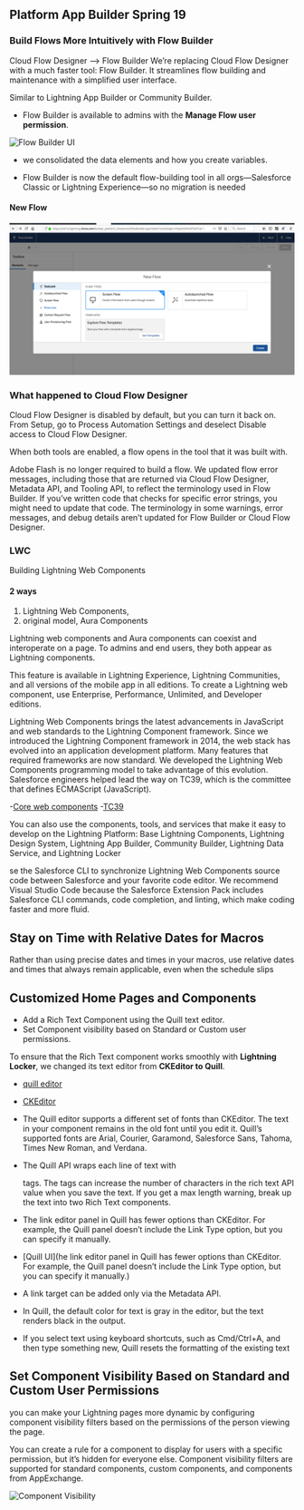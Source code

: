 ## Platform App Builder Spring 19


### Build Flows More Intuitively with Flow Builder

 Cloud Flow Designer  --> Flow Builder 
We’re replacing Cloud Flow Designer with a much faster tool: Flow Builder. It streamlines flow building and maintenance with a simplified user interface.


Similar to Lightning App Builder or Community Builder.

- Flow Builder is available to admins with the **Manage Flow user permission**. 


![Flow Builder UI](https://res.cloudinary.com/hy4kyit2a/f_auto,fl_lossy,q_70/learn/modules/platform-app-builder-maintenance-spring19/learn-whats-new-for-appbuilders/images/d8c6dd93dfeb33d72594b01e1dcb6c49_cjsukf-6-dt-0008108-gvc-5-bzghl.png
)

- we consolidated the data elements and how you create variables.

-  Flow Builder is now the default flow-building tool in all orgs—Salesforce Classic or Lightning Experience—so no migration is needed



#### New Flow
![New FLow](img/flowBulder-newflow-1.png)

### What happened to Cloud Flow Designer

Cloud Flow Designer is disabled by default, but you can turn it back on. From Setup, go to Process Automation Settings and deselect Disable access to Cloud Flow Designer.

When both tools are enabled, a flow opens in the tool that it was built with.

Adobe Flash is no longer required to build a flow. We updated flow error messages, including those that are returned via Cloud Flow Designer, Metadata API, and Tooling API, to reflect the terminology used in Flow Builder. If you’ve written code that checks for specific error strings, you might need to update that code. The terminology in some warnings, error messages, and debug details aren’t updated for Flow Builder or Cloud Flow Designer.


### LWC

Building Lightning Web Components


#### 2 ways
1. Lightning Web Components, 
2. original model, Aura Components

Lightning web components and Aura components can coexist and interoperate on a page. To admins and end users, they both appear as Lightning components.

This feature is available in Lightning Experience, Lightning Communities, and all versions of the mobile app in all editions. To create a Lightning web component, use Enterprise, Performance, Unlimited, and Developer editions.



Lightning Web Components brings the latest advancements in JavaScript and web standards to the Lightning Component framework. Since we introduced the Lightning Component framework in 2014, the web stack has evolved into an application development platform. Many features that required frameworks are now standard. We developed the Lightning Web Components programming model to take advantage of this evolution. Salesforce engineers helped lead the way on TC39, which is the committee that defines ECMAScript (JavaScript).

-[Core web components](https://github.com/w3c/webcomponents/)
-[TC39](https://tc39.github.io/ecma262/)

You can also use the components, tools, and services that make it easy to develop on the Lightning Platform: Base Lightning Components, Lightning Design System, Lightning App Builder, Community Builder, Lightning Data Service, and Lightning Locker

se the Salesforce CLI to synchronize Lightning Web Components source code between Salesforce and your favorite code editor. We recommend Visual Studio Code because the Salesforce Extension Pack includes Salesforce CLI commands, code completion, and linting, which make coding faster and more fluid.



## Stay on Time with Relative Dates for Macros
Rather than using precise dates and times in your macros, use relative dates and times that always remain applicable, even when the schedule slips


##  Customized Home Pages and Components

- Add a Rich Text Component using the Quill text editor.
- Set Component visibility based on Standard or Custom user permissions.


To ensure that the Rich Text component works smoothly with **Lightning Locker**, we changed its text editor from **CKEditor to Quill**.

- [quill editor](https://quilljs.com/)
- [CKEditor](https://ckeditor.com/)


- The Quill editor supports a different set of fonts than CKEditor. The text in your component remains in the old font until you edit it. Quill’s supported fonts are Arial, Courier, Garamond, Salesforce Sans, Tahoma, Times New Roman, and Verdana.


- The Quill API wraps each line of text with <p> </p> tags. The tags can increase the number of characters in the rich text API value when you save the text. If you get a max length warning, break up the text into two Rich Text components.


- The link editor panel in Quill has fewer options than CKEditor. For example, the Quill panel doesn’t include the Link Type option, but you can specify it manually.


- [Quill UI](he link editor panel in Quill has fewer options than CKEditor. For example, the Quill panel doesn’t include the Link Type option, but you can specify it manually.)

- A link target can be added only via the Metadata API.
- In Quill, the default color for text is gray in the editor, but the text renders black in the output.

- If you select text using keyboard shortcuts, such as Cmd/Ctrl+A, and then type something new, Quill resets the formatting of the existing text




## Set Component Visibility Based on Standard and Custom User Permissions

you can make your Lightning pages more dynamic by configuring component visibility filters based on the permissions of the person viewing the page. 

You can create a rule for a component to display for users with a specific permission, but it’s hidden for everyone else. Component visibility filters are supported for standard components, custom components, and components from AppExchange.

![Component Visibility](https://res.cloudinary.com/hy4kyit2a/f_auto,fl_lossy,q_70/learn/modules/platform-app-builder-maintenance-spring19/get-hands-on-with-customized-home-pages-and-components/images/9e8c486f62c1986b8b03ce0c8604684c_component-visibility.JPG)















